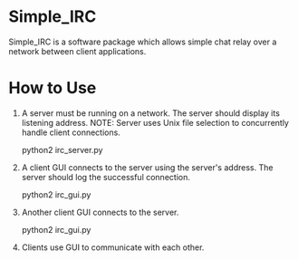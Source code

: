 Simple_IRC
==========
Simple_IRC is a software package which allows simple chat relay over
a network between client applications.


How to Use
==========
1. A server must be running on a network. The server should display
its listening address. NOTE: Server uses Unix file selection to
concurrently handle client connections.

    python2 irc_server.py

2. A client GUI connects to the server using the server's
address. The server should log the successful connection.

    python2 irc_gui.py

3. Another client GUI connects to the server.

    python2 irc_gui.py

4. Clients use GUI to communicate with each other.
